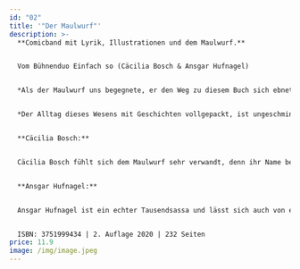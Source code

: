 ```yaml
---
id: "02"
title: '"Der Maulwurf"'
description: >-
  **Comicband mit Lyrik, Illustrationen und dem Maulwurf.**


  Vom Bühnenduo Einfach so (Cäcilia Bosch & Ansgar Hufnagel)


  *Als der Maulwurf uns begegnete, er den Weg zu diesem Buch sich ebnete, von da an ging er auf den Wecker, ambivalent frei Schnauze raus, ein Superheld mit Phlegma*


  *Der Alltag dieses Wesens mit Geschichten vollgepackt, ist ungeschminkt zu lesen ein hoch erfreulich Akt. Die Zierde all der Worte, die Liebe jedes Pinselstrichs verbindet all die Orte und das Hirn hält es schön frisch.*


  **Cäcilia Bosch:**


  Cäcilia Bosch fühlt sich dem Maulwurf sehr verwandt, denn ihr Name bedeutet übersetzt: die Blinde. Für ein bisschen Schokolade im Schokofondue sind beide immer zu haben. Der Maulwurf hat sich auf dem stillen Örtchen in ihr Leben geschlichen und ist nun nicht mehr fortzudenken.


  **Ansgar Hufnagel:**


  Ansgar Hufnagel ist ein echter Tausendsassa und lässt sich auch von einem Maulwurf hinter seinem Muskelberg nicht aufhalten.


  ISBN: 3751999434 | 2. Auflage 2020 | 232 Seiten
price: 11.9
image: /img/image.jpeg
---
```


